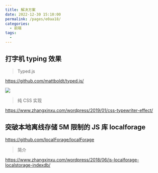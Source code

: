 ```yaml
---
title: 解决方案
date: 2022-12-30 15:10:00
permalink: /pages/e0aa18/
categories:
  - 前端
tags:
  - 
---
```

## 打字机 typing 效果

> Typed.js

https://github.com/mattboldt/typed.js/

![](https://gcy-1306312261.cos.ap-chengdu.myqcloud.com/blog/Dec-30-2022-15-09-26.gif)

> 纯 CSS 实现

https://www.zhangxinxu.com/wordpress/2019/01/css-typewriter-effect/

## 突破本地离线存储 5M 限制的 JS 库 localforage

https://github.com/localForage/localForage

> 简介

https://www.zhangxinxu.com/wordpress/2018/06/js-localforage-localstorage-indexdb/
